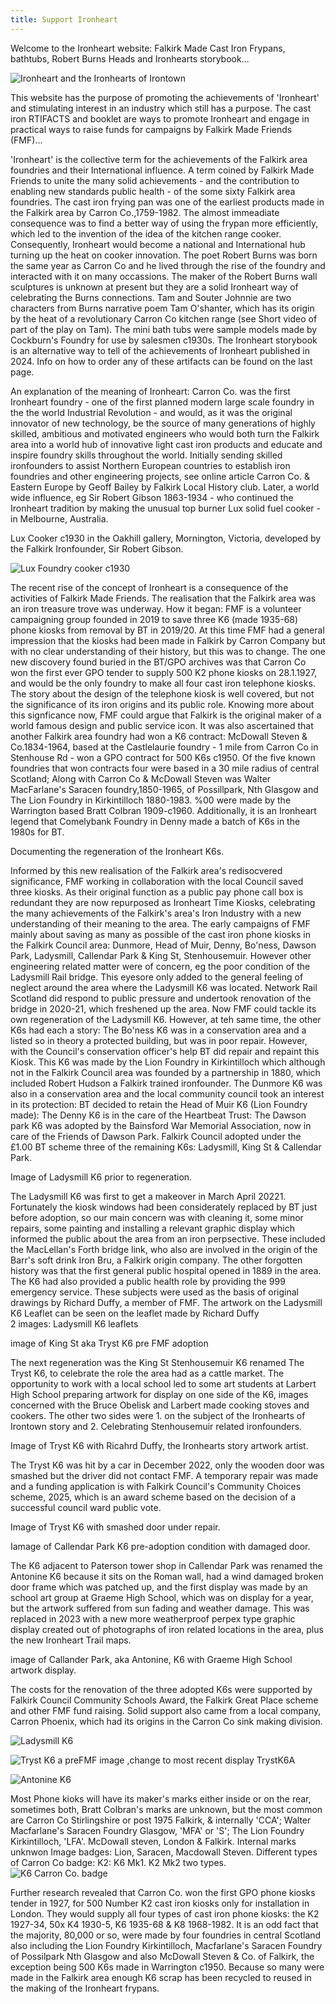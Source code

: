 ```yaml
---
title: Support Ironheart
---
```


Welcome to the Ironheart website: Falkirk Made Cast Iron Frypans, bathtubs, Robert Burns Heads and Ironhearts storybook...

![Ironheart and the Ironhearts of Irontown](Ironhearts.jpg)

This website has the purpose of promoting the achievements of 'Ironheart' and stimulating interest in an industry which still has a purpose. The cast iron RTIFACTS and booklet are ways to promote Ironheart and engage in practical ways to raise funds for campaigns by Falkirk Made Friends (FMF)...

'Ironheart' is the collective term  for the achievements of the Falkirk area foundries and their International influence. A term coined by Falkirk Made Friends to unite the many solid achievements - and the contribution to enabling new standards public health - of the some sixty Falkirk area foundries. The cast iron frying pan was one of the earliest products made in the Falkirk area by Carron Co.,1759-1982. The almost immeadiate consequence was to find a better way of using the frypan more efficiently, which led to the invention of the idea of the kitchen range cooker. Consequently, Ironheart would become a national and International hub turning up the heat on cooker innovation. 
The poet Robert Burns was born the same year as Carron Co and he lived through the rise of the foundry and interacted with it on many occassions. The maker of the Robert Burns wall sculptures is unknown at present but they are a solid Ironheart way of celebrating the Burns connections. Tam and Souter Johnnie are two characters from Burns narrative poem Tam O'shanter, which has its origin by the heat of a revolutionary Carron Co kitchen range (see Short video of part of the play on Tam). The mini bath tubs were sample models made by Cockburn's Foundry for use by salesmen c1930s. The Ironheart storybook is an alternative way to tell of the achievements of Ironheart published in 2024. Info on how to order any of these artifacts can be found on the last page.

An explanation of the meaning of Ironheart: Carron Co. was the first Ironheart foundry - one of the first planned modern large scale foundry in the the world Industrial Revolution - and would, as it was the original innovator of new technology, be the source of many generations of highly skilled, ambitious and motivated engineers who would both turn the Falkirk area into a world hub of innovative light cast iron products and educate and inspire foundry skills throughout the world. Initially sending skilled ironfounders to assist Northern European countries to establish iron foundries and other engineering projects, see online article Carron Co. & Eastern Europe by Geoff Bailey by Falkirk Local History club. Later, a world wide influence, eg Sir Robert Gibson 1863-1934 - who continued the Ironheart tradition by making the unusual top burner Lux solid fuel cooker - in Melbourne, Australia.

Lux Cooker c1930 in the Oakhill gallery, Mornington, Victoria, developed by the Falkirk Ironfounder, Sir Robert Gibson.

![Lux Foundry cooker c1930](LuxoakhillgalleryMorninton..jpg "R")



The recent rise of the concept of Ironheart is a consequence of the activities of Falkirk Made Friends. The realisation that the Falkirk area was an iron treasure trove was underway. How it began:
FMF is a volunteer campaigning group founded in 2019 to save three K6 (made 1935-68) phone kiosks from removal by BT in 2019/20. At this time FMF had a general impression that the kiosks had been made in Falkirk by Carron Company but with no clear understanding of their history, but this was to change. The one new discovery found buried in the BT/GPO archives was that Carron Co won the first ever GPO tender to supply 500 K2 phone kiosks on 28.1.1927, and would be the only foundry to make all four cast iron telephone kiosks. The story about the design of the telephone kiosk is well covered, but not the significance of its iron origins and its public role. Knowing more about this signficance now, FMF could argue that Falkirk is the original maker of a world famous design and public service icon. It was also ascertained that another Falkirk area foundry had won a K6 contract: McDowall Steven & Co.1834-1964, based at the Castlelaurie foundry - 1 mile from Carron Co in Stenhouse Rd - won a GPO contract for 500 K6s c1950. Of the five known foundries that won contracts four were based in a 30 mile radius of central Scotland; Along with Carron Co & McDowall Steven was Walter MacFarlane's Saracen foundry,1850-1965, of Possillpark, Nth Glasgow and The Lion Foundry in Kirkintilloch 1880-1983. %00 were made by the Warrington based Bratt Colbran 1909-c1960. Additionally, it is an Ironheart legend that Comelybank Foundry in Denny made a batch of K6s in the 1980s for BT.    

Documenting the regeneration of the Ironheart K6s.

Informed by this new realisation of the Falkirk area's redisocvered significance, FMF working in collaboration with the local Council saved three kiosks. As their original function as a public pay phone call box is redundant they are now repurposed as Ironheart Time Kiosks, celebrating the many achievements of the Falkirk's area's Iron Industry with a new understanding of their meaning to the area. 
The early campaigns of FMF mainly about saving as many as possible of the cast iron phone kiosks in the Falkirk Council area: Dunmore, Head of Muir, Denny, Bo'ness, Dawson Park, Ladysmill, Callendar Park & King St, Stenhousemuir. However other engineering related matter were of concern, eg the poor condition of the Ladysmill Rail bridge.  This eyesore only added to the general feeling of neglect around the area where the Ladysmill K6 was located. Network Rail Scotland did respond to public pressure and undertook renovation of the bridge in 2020-21, which freshened up the area. Now FMF could tackle its own regeneration of the Ladysmill K6. However, at teh same time, the other K6s had each a story: The Bo'ness K6 was in a conservation area and a listed so in theory a protected building, but was in poor repair. However, with the Council's conservation officer's help BT did repair and repaint this Kiosk. This K6 was made by the Lion Foundry in Kirkintilloch which although not in the Falkirk Council area was founded by a partnership in 1880, which included Robert Hudson a Falkirk trained ironfounder.  The Dunmore K6 was also in a conservation area and the local community council took an interest in its protection: BT decided to retain the Head of Muir K6 (Lion Foundry made): The Denny K6 is in the care of the Heartbeat Trust: The Dawson park K6 was adopted by the Bainsford War Memorial Association, now in care of the Friends of Dawson Park. Falkirk Council adopted under the £1.00 BT scheme three of the remaining K6s: Ladysmill, King St & Callendar Park.    

Image of Ladysmill K6 prior to regeneration. 

The Ladysmill K6 was first to get a makeover in March April 20221. Fortunately the kiosk windows had been considerately replaced by BT just before adoption, so our main concern was with cleaning it, some minor repairs, some painting and installing a relevant graphic display which informed the public about the area from an iron perpsective. These included the MacLellan's Forth bridge link, who also are involved in the origin of the Barr's soft drink Iron Bru, a Falkirk origin company. The other forgotten history was that the first general public hospital opened in 1889 in the area. The K6 had also provided a public health role by providing the 999 emergency service. These subjects were used as the basis of original drawings by Richard Duffy, a member of FMF. 
The artwork on the Ladysmill K6 Leaflet can be seen on the leaflet made by Richard Duffy  
2 images: Ladysmill K6 leaflets

image of King St aka Tryst K6 pre FMF adoption

The next regeneration was the King St Stenhousemuir K6 renamed The Tryst K6, to celebrate the role the area had as a cattle market. The opportunity to work with a local school led to some art students at Larbert High School preparing artwork for display on one side of the K6, images concerned with the Bruce Obelisk and Larbert made cooking stoves and cookers. The other two sides were 1. on the subject of the Ironhearts of Irontown story and 2. Celebrating Stenhousemuir related ironfounders. 

Image of Tryst K6 with Ricahrd Duffy, the Ironhearts story artwork artist.

The Tryst K6 was hit by a car in December 2022, only the wooden door was smashed but the driver did not contact FMF. A temporary repair was made and a funding application is with Falkirk Council's Community Choices scheme, 2025, which is an award scheme based on the decision of a successful council ward public vote. 

Image of Tryst K6 with smashed door under repair.

Iamage of Callendar Park K6 pre-adoption condition with damaged door.

The K6 adjacent to Paterson tower shop in Callendar Park was renamed the Antonine K6 because it sits on the Roman wall, had a wind damaged broken door frame which was patched up, and the first display was made by an school art group at Graeme High School, which was on display for a year, but the artwork suffered from sun fading and weather damage. This was replaced in 2023 with a new more weatherproof perpex type graphic display created out of photographs of iron related locations in the area, plus the new Ironheart Trail maps.     

image of Callander Park, aka Antonine, K6 with Graeme High School artwork display.

The costs for the renovation of the three adopted K6s were supported by Falkirk Council Community Schools Award, the Falkirk Great Place scheme and other FMF fund raising. Solid support also came from a local company, Carron Phoenix, which had its origins in the Carron Co sink making division.

![Ladysmill K6](LadysmillK6tTimeKiosk2DCpic1.JPG)

![Tryst K6](TrysK6FMFsign.jpg) a preFMF image ,change to most recent display TrystK6A

![Antonine K6](antonineK6.jpg)

Most Phone kioks will have its maker's marks either inside or on the rear, sometimes both, Bratt Colbran's marks are unknown, but the most common are Carron Co Stirlingshire or post 1975 Falkirk, & internally 'CCA'; Walter Macfarlane's Saracen Foundry Glasgow, 'MFA' or 'S'; The Lion Foundry Kirkintilloch, 'LFA'. McDowall steven, London & Falkirk. Internal marks unknwon 
Image badges:
Lion, Saracen, Macdowall Steven.
Different types of Carron Co badge:
K2:
K6 Mk1. K2 Mk2 two types.
![K6 Carron Co. badge](carroncoK6badge.JPG)

Further research revealed that Carron Co. won the first GPO phone kiosks tender in 1927, for 500 Number K2 cast iron kiosks only for installation in London. They would supply all four types of cast iron phone kiosks: the K2 1927-34, 50x K4  1930-5, K6 1935-68 & K8 1968-1982. It is an odd fact that the majority, 80,000 or so, were made by four foundries in central Scotland also including the Lion Foundry Kirkintilloch, Macfarlane's Saracen Foundry of Possilpark Nth Glasgow and also McDowall Steven & Co. of Falkirk, the exception being 500 K6s made in Warrington c1950. Because so many were made in the Falkirk area enough K6 scrap has been recycled to reused in the making of the Ironheart frypans.
